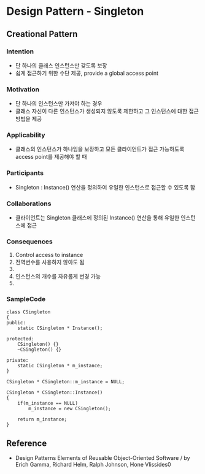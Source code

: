 # Design Pattern - Singleton

## Creational Pattern

### Intention
- 단 하나의 클래스 인스턴스만 갖도록 보장  
- 쉽게 접근하기 위한 수단 제공,  provide a global access point

### Motivation
- 단 하나의 인스턴스만 가져야 하는 경우 
- 클래스 자신이 다른 인스턴스가 생성되지 않도록 제한하고 그 인스턴스에 대한 접근 방법을 제공 

### Applicability
- 클래스의 인스턴스가 하나임을 보장하고 모든 클라이언트가 접근 가능하도록 access point를 제공해야 할 때 

### Participants
- Singleton : Instance() 연산을 정의하여 유일한 인스턴스로 접근할 수 있도록 함 

### Collaborations
- 클라이언트는 Singleton 클래스에 정의된 Instance() 연산을 통해 유일한 인스턴스에 접근 

### Consequences
1. Control access to instance
2. 전역변수를 사용하지 않아도 됨
3. 
4. 인스턴스의 개수를 자유롭게 변경 가능 
5.

### SampleCode
```shell
class CSingleton
{
public:
	static CSingleton * Instance();

protected:
	CSingleton() {}
	~CSingleton() {}

private:
	static CSingleton * m_instance;
}

CSingleton * CSingleton::m_instance = NULL;

CSingleton * CSingleton::Instance() 
{
	if(m_instance == NULL)
		m_instance = new CSingleton();

	return m_instance;
}

```

## Reference
- Design Patterns Elements of Reusable Object-Oriented Software / by Erich Gamma, Richard Helm, Ralph Johnson, Hone Vlissides0
